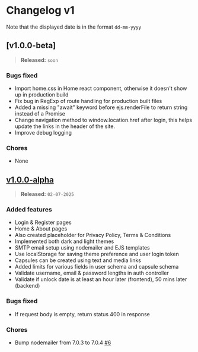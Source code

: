 # Changelog v1

Note that the displayed date is in the format `dd-mm-yyyy`

## [v1.0.0-beta]

> **Released:** `soon`

### Bugs fixed
- Import home.css in Home react component, otherwise it doesn't show up in production build
- Fix bug in RegExp of route handling for production built files
- Added a missing "await" keyword before ejs.renderFile to return string instead of a Promise
- Change navigation method to window.location.href after login, this helps update the links in the header of the site.
- Improve debug logging

### Chores
- None

## [v1.0.0-alpha]

> **Released:** `02-07-2025`

### Added features
- Login & Register pages
- Home & About pages
- Also created placeholder for Privacy Policy, Terms & Conditions
- Implemented both dark and light themes
- SMTP email setup using nodemailer and EJS templates
- Use localStorage for saving theme preference and user login token
- Capsules can be created using text and media links
- Added limits for various fields in user schema and capsule schema
- Validate username, email & password lengths in auth controller
- Validate if unlock date is at least an hour later (frontend), 50 mins later (backend)

### Bugs fixed
- If request body is empty, return status 400 in response

### Chores
- Bump nodemailer from 7.0.3 to 7.0.4 [#6](https://github.com/PuneetGopinath/chrono-capsule/pull/6)

[v1.0.0-alpha]: https://github.com/PuneetGopinath/chrono-capsule/releases/tag/v1.0.0-alpha